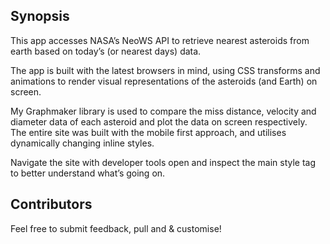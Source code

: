 ## Synopsis

This app accesses NASA’s NeoWS API to retrieve nearest asteroids from earth based on today’s (or nearest days) data. 

The app is built with the latest browsers in mind, using CSS transforms and animations to render visual representations of the asteroids (and Earth) on screen.

My Graphmaker library is used to compare the miss distance, velocity and diameter data of each asteroid and plot the data on screen respectively.
The entire site was built with the mobile first approach, and utilises dynamically changing inline styles.

Navigate the site with developer tools open and inspect the main style tag to better understand what’s going on.


## Contributors

Feel free to submit feedback, pull and & customise! 


